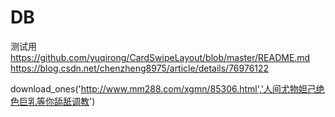 # DB
测试用
https://github.com/yuqirong/CardSwipeLayout/blob/master/README.md
https://blog.csdn.net/chenzheng8975/article/details/76976122

download_ones('http://www.mm288.com/xgmn/85306.html','人间尤物妲己绝色巨乳等你舔舐调教')
